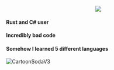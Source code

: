 <p align="center">
<img src="https://github-readme-stats.vercel.app/api?username=MCHSoda&show_icons=true&count_private=true&show_icons=true&theme=nord"/>
</p>  

#### Rust and C# user
#### Incredibly bad code
#### Somehow I learned 5 different languages
![CartoonSodaV3](https://user-images.githubusercontent.com/77709902/129817861-f87e1be0-8c7a-4a4f-affc-2004f7d1b029.png)

    

